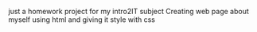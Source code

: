 just a homework project for my intro2IT subject
Creating web page about myself using html and giving it style with css
